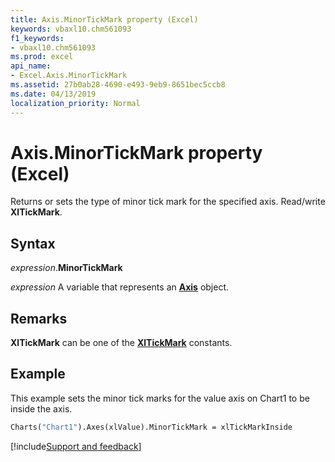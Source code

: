 ```yaml
---
title: Axis.MinorTickMark property (Excel)
keywords: vbaxl10.chm561093
f1_keywords:
- vbaxl10.chm561093
ms.prod: excel
api_name:
- Excel.Axis.MinorTickMark
ms.assetid: 27b0ab28-4690-e493-9eb9-8651bec5ccb8
ms.date: 04/13/2019
localization_priority: Normal
---
```



# Axis.MinorTickMark property (Excel)

Returns or sets the type of minor tick mark for the specified axis. Read/write **XlTickMark**.


## Syntax

_expression_.**MinorTickMark**

_expression_ A variable that represents an **[Axis](Excel.Axis(object).md)** object.


## Remarks

**XlTickMark** can be one of the **[XlTickMark](Excel.XlTickMark.md)** constants.


## Example

This example sets the minor tick marks for the value axis on Chart1 to be inside the axis.

```vb
Charts("Chart1").Axes(xlValue).MinorTickMark = xlTickMarkInside
```




[!include[Support and feedback](~/includes/feedback-boilerplate.md)]